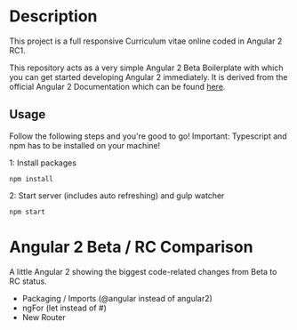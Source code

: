 # Description

This project is a full responsive Curriculum vitae online coded in Angular 2 RC1.


This repository acts as a very simple Angular 2 Beta Boilerplate with which you can get started developing Angular 2 immediately.
It is derived from the official Angular 2 Documentation which can be found [here](https://angular.io/docs/ts/latest/quickstart.html).
## Usage
Follow the following steps and you're good to go! Important: Typescript and npm has to be installed on your machine!

1: Install packages
```
npm install
```
2: Start server (includes auto refreshing) and gulp watcher
```
npm start
```

# Angular 2 Beta / RC Comparison

A little Angular 2 showing the biggest code-related changes from Beta to RC status.

* Packaging / Imports (@angular instead of angular2)
* ngFor (let instead of #)
* New Router